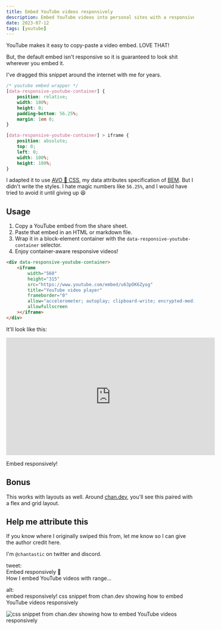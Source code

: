 ```yaml
---
title: Embed YouTube videos responsively
description: Embed YouTube videos into personal sites with a responsive container that plays nice in flex and grid layouts.
date: 2023-07-12
tags: [youtube]
---
```


YouTube makes it easy to copy-paste a video embed.
LOVE THAT!

But, the default embed isn't responsive so it is guaranteed to look shit wherever you embed it.

I've dragged this snippet around the internet with me for years.

```css
/* youtube embed wrapper */
[data-responsive-youtube-container] {
	position: relative;
	width: 100%;
	height: 0;
	padding-bottom: 56.25%;
	margin: 1em 0;
}

[data-responsive-youtube-container] > iframe {
	position: absolute;
	top: 0;
	left: 0;
	width: 100%;
	height: 100%;
}
```

I adapted it to use [AVO 🥑 CSS](/avo-a-bem-dialect-using-data-attributes/ 'AVO 🥑 — a data attribtues dialect of BEM'), my data attributes specification of [BEM](https://en.bem.info/methodology/css/ 'BEM — a CSS mothodology').
But I didn't write the styles.
I hate magic numbers like `56.25%`, and I would have tried to avoid it until giving up 😆

## Usage

1. Copy a YouTube embed from the share sheet.
2. Paste that embed in an HTML or markdown file.
3. Wrap it in a block-element container with the `data-responsive-youtube-container` selector.
4. Enjoy container-aware responsive videos!

```html
<div data-responsive-youtube-container>
	<iframe
		width="560"
		height="315"
		src="https://www.youtube.com/embed/u63pOK6Zyog"
		title="YouTube video player"
		frameborder="0"
		allow="accelerometer; autoplay; clipboard-write; encrypted-media; gyroscope; picture-in-picture; web-share"
		allowfullscreen
	></iframe>
</div>
```

It'll look like this:

<div data-responsive-youtube-container>
<iframe width="560" height="315" src="https://www.youtube-nocookie.com/embed/u63pOK6Zyog?si=BP0pfZSR1lpH5vzR" title="YouTube video player" frameborder="0" allow="accelerometer; autoplay; clipboard-write; encrypted-media; gyroscope; picture-in-picture; web-share" allowfullscreen></iframe>
</div>

Embed responsively!

## Bonus

This works with layouts as well.
Around [chan.dev](/marchdown/container-plugin 'A chantastic lesson on how I create custom containers in markdown'), you'll see this paired with a flex and grid layout.

[chan.dev]: https://chan.dev "chan.dev — a home for chantastic's creative chaos"

## Help me attribute this

If you know where I originally swiped this from, let me know so I can give the author credit here.

I'm `@chantastic` on twitter and discord.

<div id="social">

tweet:  
Embed responsively 🍻  
How I embed YouTube videos with range…

alt:  
embed responsively! css snippet from chan.dev showing how to embed YouTube videos responsively

![css snippet from chan.dev showing how to embed YouTube videos responsively](./embed-responsively.png)

</div>
